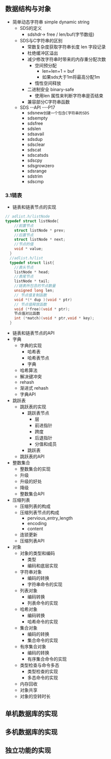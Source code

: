 
##	数据结构与对象
* 简单动态字符串 simple dynamic string
  * SDS的定义
    * sdshdr-> free / len/buf(字节数组)
  * SDS与C字符串的区别
    * 常数复杂度获取字符串长度 len 字段记录
    * 杜绝缓冲区溢出
    * 减少修改字符串时带来的内存重分配次数
      * 空间预分配
        * len+len+1 = buf
        * 如果sds大于1m将最高分配1m
      * 惰性空间释放
    * 二进制安全 binary-safe
      * 使用len 属性来判断字符串是否结束
    * 兼容部分C字符串函数
  * SDS --API ---P17
    * sdsnew``创建一个包含C字符串的SDS``
    * sdsempty
    * sdsfree
    * sdslen
    * sdsavail
    * sdsdup
    * sdsclear
    * sdscat
    * sdscatsds
    * sdscpy
    * sdsgrowzero
    * sdsrange
    * sdstrim
    * sdscmp
### 3.1链表
  * 链表和链表节点的实现
  ```c
  // adlist.h/listNode
  typedef struct listNode{
      //前置节点
      struct listNode * prev;
      //后置节点
      struct listNode * next;
      //节点的值
      void * value;
    }
    //adlist.h/list
    typedef struct list{
      //表头节点
      listNode * head;
      //表尾节点
      listNode * tail;
      //链表所包含的节点数量
      unsigned long len;
      // 节点值复制函数
      void *(* dup )(void * ptr)
      // 节点值释放函数
      void (*free)(void * ptr);
      节点值对比函数
      int (*match)(void * ptr,void * key);
    }
  ```
  * 链表和链表节点的API
* 字典
  * 字典的实现
    * 哈希表
    * 哈希表节点
    * 字典
  * 哈希算法
  * 解决键冲突
  * rehash
  * 渐进式 rehash
  * 字典API
* 跳跃表
  * 跳跃表的实现
    * 跳跃表节点
      * 层
      * 前进指针
      * 跨度
      * 后退指针
      * 分值和成员
    * 跳跃表
  * 跳跃表的API
* 整数集合
  * 整数集合的实现
  * 升级
  * 升级的好处
  * 降级
  * 整数集合API
* 压缩列表
  * 压缩列表的构成
  * 压缩列表节点的构成
    * pervious_entry_length
    * encoding
    * content
  * 连锁更新
  * 压缩列表API
* 对象
  * 对象的类型和编码
    * 类型
    * 编码和底层实现
  * 字符串对象
    * 编码的转换
    * 字符串命令的实现
  * 列表对象
    * 编码转换
    * 列表命令的实现
  * 哈希对象
    * 编码转换
    * 哈希命令的实现
  * 集合对象
    * 编码的转换
    * 集合命令的实现
  * 有序集合对象
    * 编码的转换
    * 有序集合命令的实现
  * 类型检查与命令多态
    * 类型检查的实现
    * 多态命令的实现
  * 内存回收
  * 对象共享
  * 对象的空转时长
## 单机数据库的实现
## 多机数据库的实现
## 独立功能的实现
